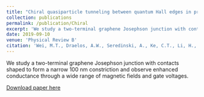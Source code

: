 ```yaml
---
title: "Chiral quasiparticle tunneling between quantum Hall edges in proximity with a superconductor"
collection: publications
permalink: /publication/Chiral
excerpt: 'We study a two-terminal graphene Josephson junction with contacts shaped to form a narrow 100 nm constriction and observe enhanced conductance through a wide range of magnetic fields and gate voltages.'
date: 2019-09-10
venue: 'Physical Review B'
citation: 'Wei, M.T., Draelos, A.W., Seredinski, A., Ke, C.T., Li, H., Mehta, Y., Watanabe, K., Taniguchi, T., Yamamoto, M., Tarucha, S., Finkelstein, G., Amet., F., Borzenets, I.V. (2019). "Chiral quasiparticle tunneling between quantum Hall edges in proximity with a superconductor." Phys. Rev. B 100(12), p. 121403.'
---
```

We study a two-terminal graphene Josephson junction with contacts shaped to form a narrow 100 nm constriction and observe enhanced conductance through a wide range of magnetic fields and gate voltages.

[Download paper here](https://journals.aps.org/prb/abstract/10.1103/PhysRevB.100.121403)
